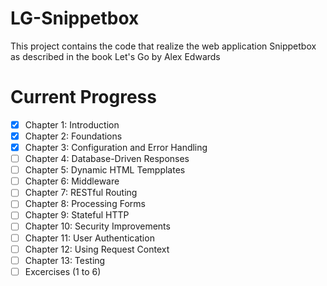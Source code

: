 # LG-Snippetbox
This project contains the code that realize the web application Snippetbox as described in the book Let's Go by Alex Edwards

# Current Progress
 - [x] Chapter 1: Introduction
 - [x] Chapter 2: Foundations
 - [x] Chapter 3: Configuration and Error Handling
 - [ ] Chapter 4: Database-Driven Responses
 - [ ] Chapter 5: Dynamic HTML Tempplates
 - [ ] Chapter 6: Middleware
 - [ ] Chapter 7: RESTful Routing
 - [ ] Chapter 8: Processing Forms
 - [ ] Chapter 9: Stateful HTTP
 - [ ] Chapter 10: Security Improvements
 - [ ] Chapter 11: User Authentication
 - [ ] Chapter 12: Using Request Context
 - [ ] Chapter 13: Testing
 - [ ] Excercises (1 to 6)